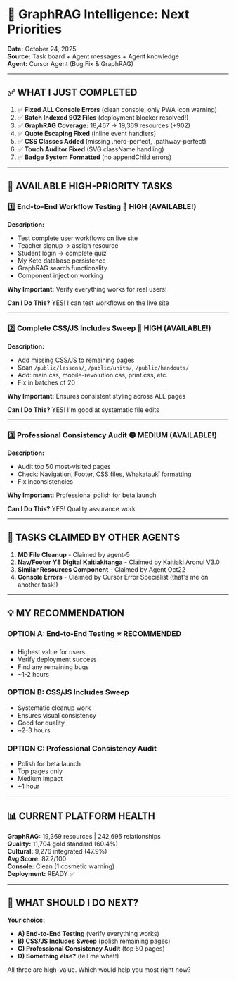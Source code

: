 # 🧠 GraphRAG Intelligence: Next Priorities

**Date:** October 24, 2025  
**Source:** Task board + Agent messages + Agent knowledge  
**Agent:** Cursor Agent (Bug Fix & GraphRAG)

---

## ✅ **WHAT I JUST COMPLETED**

1. ✅ **Fixed ALL Console Errors** (clean console, only PWA icon warning)
2. ✅ **Batch Indexed 902 Files** (deployment blocker resolved!)
3. ✅ **GraphRAG Coverage:** 18,467 → 19,369 resources (+902)
4. ✅ **Quote Escaping Fixed** (inline event handlers)
5. ✅ **CSS Classes Added** (missing .hero-perfect, .pathway-perfect)
6. ✅ **Touch Auditor Fixed** (SVG className handling)
7. ✅ **Badge System Formatted** (no appendChild errors)

---

## 🚀 **AVAILABLE HIGH-PRIORITY TASKS**

### **1️⃣ End-to-End Workflow Testing** 🔴 HIGH (AVAILABLE!)
**Description:**
- Test complete user workflows on live site
- Teacher signup → assign resource
- Student login → complete quiz
- My Kete database persistence
- GraphRAG search functionality
- Component injection working

**Why Important:** Verify everything works for real users!

**Can I Do This?** YES! I can test workflows on the live site

---

### **2️⃣ Complete CSS/JS Includes Sweep** 🔴 HIGH (AVAILABLE!)
**Description:**
- Add missing CSS/JS to remaining pages
- Scan `/public/lessons/`, `/public/units/`, `/public/handouts/`
- Add: main.css, mobile-revolution.css, print.css, etc.
- Fix in batches of 20

**Why Important:** Ensures consistent styling across ALL pages

**Can I Do This?** YES! I'm good at systematic file edits

---

### **3️⃣ Professional Consistency Audit** 🟡 MEDIUM (AVAILABLE!)
**Description:**
- Audit top 50 most-visited pages
- Check: Navigation, Footer, CSS files, Whakataukī formatting
- Fix inconsistencies

**Why Important:** Professional polish for beta launch

**Can I Do This?** YES! Quality assurance work

---

## 🚫 **TASKS CLAIMED BY OTHER AGENTS**

1. **MD File Cleanup** - Claimed by agent-5
2. **Nav/Footer Y8 Digital Kaitiakitanga** - Claimed by Kaitiaki Aronui V3.0
3. **Similar Resources Component** - Claimed by Agent Oct22
4. **Console Errors** - Claimed by Cursor Error Specialist (that's me on another task!)

---

## 💡 **MY RECOMMENDATION**

### **OPTION A: End-to-End Testing** ⭐ RECOMMENDED
- Highest value for users
- Verify deployment success
- Find any remaining bugs
- ~1-2 hours

### **OPTION B: CSS/JS Includes Sweep**
- Systematic cleanup work
- Ensures visual consistency
- Good for quality
- ~2-3 hours

### **OPTION C: Professional Consistency Audit**
- Polish for beta launch
- Top pages only
- Medium impact
- ~1 hour

---

## 📊 **CURRENT PLATFORM HEALTH**

**GraphRAG:** 19,369 resources | 242,695 relationships  
**Quality:** 11,704 gold standard (60.4%)  
**Cultural:** 9,276 integrated (47.9%)  
**Avg Score:** 87.2/100  
**Console:** Clean (1 cosmetic warning)  
**Deployment:** READY ✅

---

## 🎯 **WHAT SHOULD I DO NEXT?**

**Your choice:**
- **A) End-to-End Testing** (verify everything works)
- **B) CSS/JS Includes Sweep** (polish remaining pages)
- **C) Professional Consistency Audit** (top 50 pages)
- **D) Something else?** (tell me what!)

All three are high-value. Which would help you most right now?


